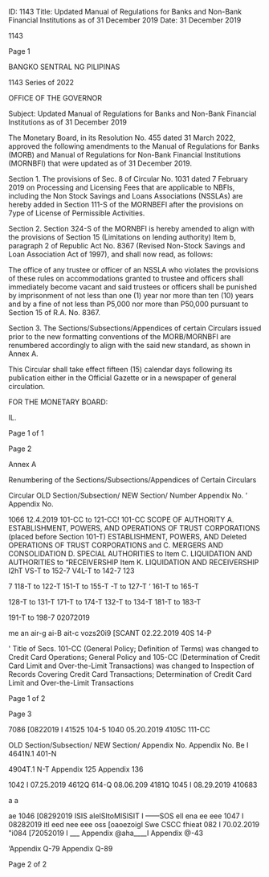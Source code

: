 ID: 1143
Title: Updated Manual of Regulations for Banks and Non-Bank Financial Institutions as of 31 December 2019
Date: 31 December 2019

1143

Page 1

BANGKO SENTRAL NG PILIPINAS

1143 Series of 2022

OFFICE OF THE GOVERNOR

Subject: Updated Manual of Regulations for Banks and Non-Bank Financial Institutions as of 31 December 2019

The Monetary Board, in its Resolution No. 455 dated 31 March 2022, approved the following amendments to the Manual of Regulations for Banks (MORB) and Manual of Regulations for Non-Bank Financial Institutions (MORNBFI) that were updated as of 31 December 2019.

Section 1. The provisions of Sec. 8 of Circular No. 1031 dated 7 February 2019 on Processing and Licensing Fees that are applicable to NBFls, including the Non Stock Savings and Loans Associations (NSSLAs) are hereby added in Section 111-S of the MORNBEFI after the provisions on 7ype of License of Permissible Activities.

Section 2. Section 324-S of the MORNBFI is hereby amended to align with the provisions of Section 15 (Limitations on lending authority) Item b, paragraph 2 of Republic Act No. 8367 (Revised Non-Stock Savings and Loan Association Act of 1997), and shall now read, as follows:

The office of any trustee or officer of an NSSLA who violates the provisions of these rules on accommodations granted to trustee and officers shall immediately become vacant and said trustees or officers shall be punished by imprisonment of not less than one (1) year nor more than ten (10) years and by a fine of not less than P5,000 nor more than P50,000 pursuant to Section 15 of R.A. No. 8367.

Section 3. The Sections/Subsections/Appendices of certain Circulars issued prior to the new formatting conventions of the MORB/MORNBFI are renumbered accordingly to align with the said new standard, as shown in Annex A.

This Circular shall take effect fifteen (15) calendar days following its publication either in the Official Gazette or in a newspaper of general circulation.

FOR THE MONETARY BOARD:

IL.

Page 1 of 1

Page 2

Annex A

Renumbering of the Sections/Subsections/Appendices of Certain Circulars

Circular OLD Section/Subsection/ NEW Section/ Number Appendix No. ‘ Appendix No.

1066 12.4.2019 101-CC to 121-CC! 101-CC SCOPE OF AUTHORITY A. ESTABLISHMENT, POWERS, AND OPERATIONS OF TRUST CORPORATIONS (placed before Section 101-T) ESTABLISHMENT, POWERS, AND Deleted OPERATIONS OF TRUST CORPORATIONS and C. MERGERS AND CONSOLIDATION D. SPECIAL AUTHORITIES to Item C. LIQUIDATION AND AUTHORITIES to “RECEIVERSHIP Item K. LIQUIDATION AND RECEIVERSHIP I2hT VS-T to 152-7 V4L-T to 142-7 123

7 118-T to 122-T 151-T to 155-T -T to 127-T ‘ 161-T to 165-T

128-T to 131-T 171-T to 174-T 132-T to 134-T 181-T to 183-T

191-T to 198-7 02072019

me an air-g ai-B ait-c vozs20i9 [SCANT 02.22.2019 40S 14-P

' Title of Secs. 101-CC (General Policy; Definition of Terms) was changed to Credit Card Operations; General Policy and 105-CC (Determination of Credit Card Limit and Over-the-Limit Transactions) was changed to Inspection of Records Covering Credit Card Transactions; Determination of Credit Card Limit and Over-the-Limit Transactions

Page 1 of 2

Page 3

7086 [0822019 I 41525 104-5 1040 05.20.2019 4105C 111-CC

OLD Section/Subsection/ NEW Section/ Appendix No. Appendix No. Be I 4641N.1 401-N

4904T.1 N-T Appendix 125 Appendix 136

1042 I 07.25.2019 4612Q 614-Q 08.06.209 4181Q 1045 I 08.29.2019 410683

a a

ae 1046 [08292019 ISIS aIeISItoMISISIT I ——SOS ell ena ee eee 1047 I 08282019 itl eed nee eee oss [oaoezoigI Swe CSCC fhieat 082 I 70.02.2019 "i084 [72052019 I ___ Appendix @aha____I Appendix @-43

‘Appendix Q-79 Appendix Q-89

Page 2 of 2